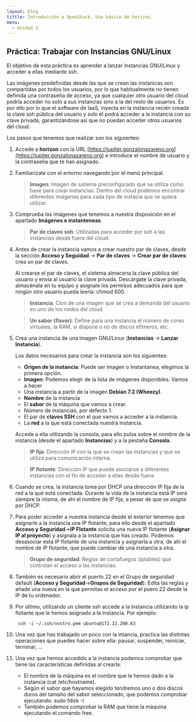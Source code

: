 ```yaml
---
layout: blog
tittle: Introducción a OpenStack. Uso básico de horizon.
menu:
  - Unidad 3
---
```

## Práctica: Trabajar con Instancias GNU/Linux

El objetivo de esta práctica es aprender a lanzar instancias GNU/Linux y acceder
a ellas mediante ssh.

Las imágenes predefinidas desde las que se crean las instanicas son compartidas
por todos los usuarios, por lo que habitualmente no tienen definida una
contraseña de acceso, ya que cualquier otro usuario del cloud podría acceder no
solo a sus instancias sino a la del resto de usuarios. Es por ello por lo que el
software de IaaS, inyecta en la instancia recién creada la clave ssh pública del
usuario y solo él podrá acceder a la instancia con su clave privada,
garantizándose así que no puedan acceder otros usuarios del cloud.

Los pasos que tenemos que realizar son los siguientes:

1. Accede a **horizon** con la URL
[https://jupiter.gonzalonazareno.org](https://jupiter.gonzalonazareno.org) e
introduce el nombre de usuario y la contraseña que te han asignado.

2. Familiarízate con el entorno navegando por el menú principal.

	> **Imagen**: Imagen de sistema preconfigurado que se utiliza como base para
     crear instancias. Dentro del cloud podemos encontrar diferentes imágenes
     para cada tipo de instacia que se quiera utilizar.

3. Comprueba las imágenes que tenemos a nuestra disposición en el apartado
**Imágenes e instanteneas**.

	> **Par de claves ssh**: Utilizadas para acceder por ssh a las instancias desde
     fuera del cloud.

4. Antes de crear la instancia vamos a crear nuestro par de claves, desde la
sección **Acceso y Seguidad** -> **Par de claves** -> **Crear par de claves**:
crea un par de claves.

	Al crearse el par de claves, el sistema almacena la clave pública del usuario y
envía al usuario la clave privada. Descárgate la clave privada, almacénala en tu
equipo y asígnale los permisos adecuados para que ningún otro usuario pueda
leerla: chmod 600.

	> **Instancia**: Clon de una imagen que se crea a demanda del usuario en uno de
    los nodos del cloud.

	> **Un sabor (flavor)**: Define para una instancia el número de cores
 virtuales, la RAM, si dispone o no de discos efímeros, etc.

5. Crea una instancia de una imagen GNU/Linux (**Instancias** -> **Lanzar
Instancia**).

	Los datos necesarios para crear la instancia son los siguientes:

	* **Origen de la instancia**: Puede ser Imagen o Instantanea, elegimos la
       primera opción.
	* **Imagen**: Podemos elegir de la lista de imágenes disponibles. Vamos a
       hacer
	* Una instancia a partir de la imagen **Debian 7.2 (Wheezy)**.
	* **Nombre** de la instancia
	* El **sabor** de la máquina que vamos a crear.
	* Número de instancias, por defecto 1.
	* El par de **claves SSH** con el que vamos a acceder a la instancia.
	* La **red** a la que está conectada nuestra instancia.

	Accede a ella utilizando la consola, para ello pulsa sobre el nombre de la
  instancia (desde el apartado **Instancias**) y a la pestaña **Consola**.

	> **IP fija**: Dirección IP con la que se crean las instancias y que se utiliza
    para comunicación interna.

	> **IP flotante**: Dirección IP que puede asociarse a diferentes instancias con
    el fin de acceder a ellas desde fuera.

6. Cuando se crea, la instancia toma por DHCP una dirección IP fija de la
red a la que está conectada. Durante la vida de la instancia está IP será
siempre la misma, de ahí el nombre de IP fija, a pesar de que se asigna por
DHCP.

7.  Para poder acceder a nuestra instancia desde el exterior tenemos que
asignarle a la instancia una IP flotante, para ello desde el apartado **Acceso y
Seguridad**->**IP Flotante** solicita una nueva IP flotante (**Asignar IP al
proyecto**) y asígnala a la instancia que has creado. Podemos desasociar esta IP
flotante de una instancia y asignarla a otra, de ahí el nombre de IP flotante,
que puede cambiar de una instancia a otra.

	> **Grupo de seguridad**: Reglas de cortafuegos (iptables) que controlan el
    acceso a las instancias.

8. También es necesario abrir el puerto 22 en el Grupo de seguridad default
(**Acceso y Seguridad**->**Grupos de Seguridad**). Edita las reglas y añade una
nueva en la que permitas el acceso por el puero 22 desde la IP de tu ordenador.

9. Por último, utilizando un cliente ssh accede a la instancia utilizando la ip
flotante que le hemos asignado a la instancia. Por ejemplo:

        ssh -i ~/.ssh/vostro.pem ubuntu@172.22.200.63

10. Una vez que has trabajado un poco con la intancia, practica las distintas
operaciones que puedes hacer sobre ella: pausar, suspender, reiniciar, terminar,
...

11. Una vez que hemos accedido a la instancia podemos comprobar que tiene las
características definidas al crearla:

	* El nombre de la máquina es el nombre que le hemos dado a la instancia (cat
 /etc/hostname).
	* Según el sabor que hayamos elegido tendremos uno o dos discos duros del
 tamaño
 del sabor seleccionado, que podemos comprobar ejecutando: sudo fdisk -l
	* También podemos comprobar la RAM que tiene la máquina ejecutando el comando
 free.

